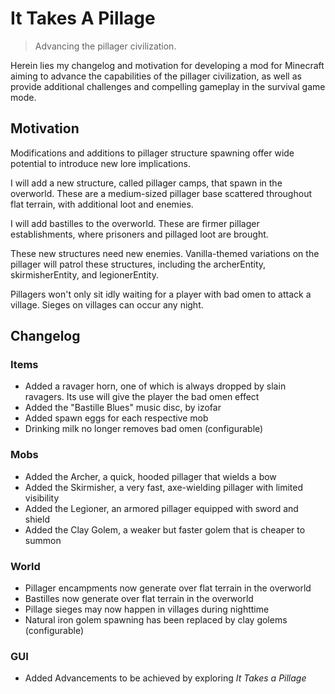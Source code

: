 # It Takes A Pillage
> Advancing the pillager civilization.

Herein lies my changelog and motivation for developing a mod for Minecraft aiming to advance the capabilities of the pillager civilization, as well as provide additional challenges and compelling gameplay in the survival game mode.

## Motivation

Modifications and additions to pillager structure spawning offer wide potential to introduce new lore implications.

I will add a new structure, called pillager camps, that spawn in the overworld. These are a medium-sized pillager base scattered throughout flat terrain, with additional loot and enemies.

I will add bastilles to the overworld. These are firmer pillager establishments, where prisoners and pillaged loot are brought.

These new structures need new enemies. Vanilla-themed variations on the pillager will patrol these structures, including the archerEntity, skirmisherEntity, and legionerEntity.

Pillagers won't only sit idly waiting for a player with bad omen to attack a village. Sieges on villages can occur any night.

## Changelog

### Items
* Added a ravager horn, one of which is always dropped by slain ravagers. Its use will give the player the bad omen effect
* Added the "Bastille Blues" music disc, by izofar
* Added spawn eggs for each respective mob
* Drinking milk no longer removes bad omen (configurable)

### Mobs
* Added the Archer, a quick, hooded pillager that wields a bow
* Added the Skirmisher, a very fast, axe-wielding pillager with limited visibility
* Added the Legioner, an armored pillager equipped with sword and shield
* Added the Clay Golem, a weaker but faster golem that is cheaper to summon

### World
* Pillager encampments now generate over flat terrain in the overworld
* Bastilles now generate over flat terrain in the overworld
* Pillage sieges may now happen in villages during nighttime
* Natural iron golem spawning has been replaced by clay golems (configurable)

### GUI
* Added Advancements to be achieved by exploring *It Takes a Pillage*